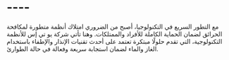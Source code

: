 # ----
 مع التطور السريع في التكنولوجيا، أصبح من الضروري امتلاك أنظمة متطورة لمكافحة الحرائق لضمان الحماية الكاملة للأفراد والممتلكات. وهنا تأتي شركة يو تي إس للأنظمة التكنولوجية، التي تقدم حلولًا مبتكرة تعتمد على أحدث تقنيات الإنذار والإطفاء باستخدام الغاز والماء لضمان استجابة سريعة وفعالة في حالة الطوارئ.
